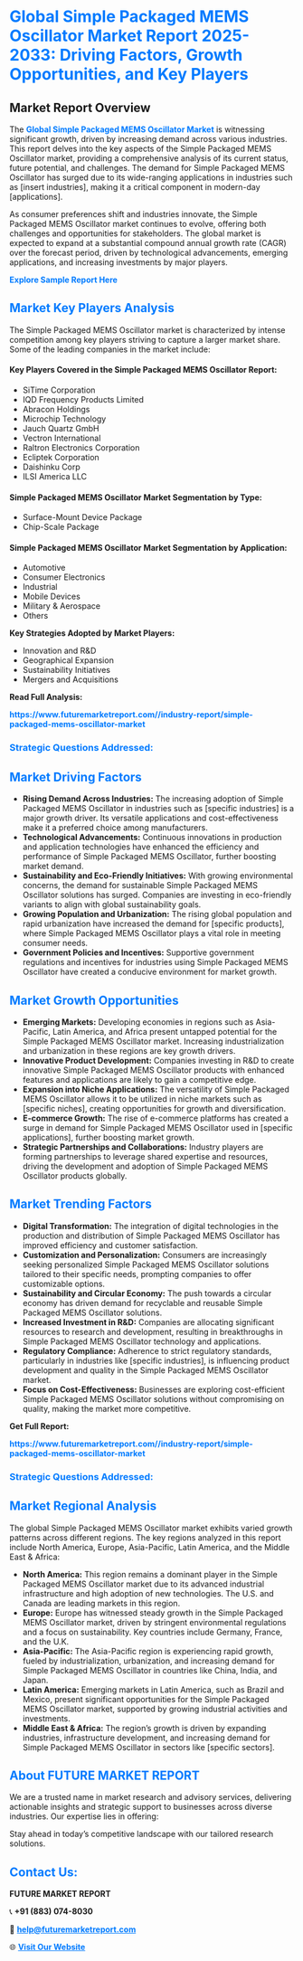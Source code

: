 <h1 style="color: #007BFF;">Global Simple Packaged MEMS Oscillator Market Report 2025-2033: Driving Factors, Growth Opportunities, and Key Players</h1>

<section id="overview">
<h2>Market Report Overview</h2>
<p>The <a href="https://www.futuremarketreport.com//industry-report/simple-packaged-mems-oscillator-market" style="color: #007BFF; text-decoration: none;"><strong>Global Simple Packaged MEMS Oscillator Market</strong></a> is witnessing significant growth, driven by increasing demand across various industries. This report delves into the key aspects of the Simple Packaged MEMS Oscillator market, providing a comprehensive analysis of its current status, future potential, and challenges. The demand for Simple Packaged MEMS Oscillator has surged due to its wide-ranging applications in industries such as [insert industries], making it a critical component in modern-day [applications].</p>
<p>As consumer preferences shift and industries innovate, the Simple Packaged MEMS Oscillator market continues to evolve, offering both challenges and opportunities for stakeholders. The global market is expected to expand at a substantial compound annual growth rate (CAGR) over the forecast period, driven by technological advancements, emerging applications, and increasing investments by major players.</p>
</section>

<section id="overview">
<p><a href="https://www.futuremarketreport.com//request-sample/reportId=75200" style="color: #007BFF; text-decoration: none;"><strong>Explore Sample Report Here</strong></a></p>
</section>

<section id="key-players">
<h2 style="color: #007BFF;">Market Key Players Analysis</h2>
<p>The Simple Packaged MEMS Oscillator market is characterized by intense competition among key players striving to capture a larger market share. Some of the leading companies in the market include:</p>
<h4>Key Players Covered in the Simple Packaged MEMS Oscillator Report:</h4>
<ul><li>SiTime Corporation</li><li>IQD Frequency Products Limited</li><li>Abracon Holdings</li><li>Microchip Technology</li><li>Jauch Quartz GmbH</li><li>Vectron International</li><li>Raltron Electronics Corporation</li><li>Ecliptek Corporation</li><li>Daishinku Corp</li><li>ILSI America LLC</li></ul>
<h4>Simple Packaged MEMS Oscillator Market Segmentation by Type:</h4>
<ul><li>Surface-Mount Device Package</li><li>Chip-Scale Package</li></ul>

<h4>Simple Packaged MEMS Oscillator Market Segmentation by Application:</h4>
<ul><li>Automotive</li><li>Consumer Electronics</li><li>Industrial</li><li>Mobile Devices</li><li>Military &amp; Aerospace</li><li>Others</li></ul>
<p><strong>Key Strategies Adopted by Market Players:</strong></p>
<ul>
<li>Innovation and R&D</li>
<li>Geographical Expansion</li>
<li>Sustainability Initiatives</li>
<li>Mergers and Acquisitions</li>
</ul>
</section>

<section>
<p><strong>Read Full Analysis: </strong></p><a href="https://www.futuremarketreport.com//industry-report/simple-packaged-mems-oscillator-market" style="color: #007BFF; text-decoration: none;"><strong>https://www.futuremarketreport.com//industry-report/simple-packaged-mems-oscillator-market</strong></a>
<h3 style="color: #007BFF;">Strategic Questions Addressed:</h3>
</section>

<section id="driving-factors">
<h2 style="color: #007BFF;">Market Driving Factors</h2>
<ul>
<li><strong>Rising Demand Across Industries:</strong> The increasing adoption of Simple Packaged MEMS Oscillator in industries such as [specific industries] is a major growth driver. Its versatile applications and cost-effectiveness make it a preferred choice among manufacturers.</li>
<li><strong>Technological Advancements:</strong> Continuous innovations in production and application technologies have enhanced the efficiency and performance of Simple Packaged MEMS Oscillator, further boosting market demand.</li>
<li><strong>Sustainability and Eco-Friendly Initiatives:</strong> With growing environmental concerns, the demand for sustainable Simple Packaged MEMS Oscillator solutions has surged. Companies are investing in eco-friendly variants to align with global sustainability goals.</li>
<li><strong>Growing Population and Urbanization:</strong> The rising global population and rapid urbanization have increased the demand for [specific products], where Simple Packaged MEMS Oscillator plays a vital role in meeting consumer needs.</li>
<li><strong>Government Policies and Incentives:</strong> Supportive government regulations and incentives for industries using Simple Packaged MEMS Oscillator have created a conducive environment for market growth.</li>
</ul>
</section>

<section id="growth-opportunities">
<h2 style="color: #007BFF;">Market Growth Opportunities</h2>
<ul>
<li><strong>Emerging Markets:</strong> Developing economies in regions such as Asia-Pacific, Latin America, and Africa present untapped potential for the Simple Packaged MEMS Oscillator market. Increasing industrialization and urbanization in these regions are key growth drivers.</li>
<li><strong>Innovative Product Development:</strong> Companies investing in R&D to create innovative Simple Packaged MEMS Oscillator products with enhanced features and applications are likely to gain a competitive edge.</li>
<li><strong>Expansion into Niche Applications:</strong> The versatility of Simple Packaged MEMS Oscillator allows it to be utilized in niche markets such as [specific niches], creating opportunities for growth and diversification.</li>
<li><strong>E-commerce Growth:</strong> The rise of e-commerce platforms has created a surge in demand for Simple Packaged MEMS Oscillator used in [specific applications], further boosting market growth.</li>
<li><strong>Strategic Partnerships and Collaborations:</strong> Industry players are forming partnerships to leverage shared expertise and resources, driving the development and adoption of Simple Packaged MEMS Oscillator products globally.</li>
</ul>
</section>

<section id="trending-factors">
<h2 style="color: #007BFF;">Market Trending Factors</h2>
<ul>
<li><strong>Digital Transformation:</strong> The integration of digital technologies in the production and distribution of Simple Packaged MEMS Oscillator has improved efficiency and customer satisfaction.</li>
<li><strong>Customization and Personalization:</strong> Consumers are increasingly seeking personalized Simple Packaged MEMS Oscillator solutions tailored to their specific needs, prompting companies to offer customizable options.</li>
<li><strong>Sustainability and Circular Economy:</strong> The push towards a circular economy has driven demand for recyclable and reusable Simple Packaged MEMS Oscillator solutions.</li>
<li><strong>Increased Investment in R&D:</strong> Companies are allocating significant resources to research and development, resulting in breakthroughs in Simple Packaged MEMS Oscillator technology and applications.</li>
<li><strong>Regulatory Compliance:</strong> Adherence to strict regulatory standards, particularly in industries like [specific industries], is influencing product development and quality in the Simple Packaged MEMS Oscillator market.</li>
<li><strong>Focus on Cost-Effectiveness:</strong> Businesses are exploring cost-efficient Simple Packaged MEMS Oscillator solutions without compromising on quality, making the market more competitive.</li>
</ul>
</section>

<section>
<p><strong>Get Full Report: </strong></p><a href="https://www.futuremarketreport.com//industry-report/simple-packaged-mems-oscillator-market" style="color: #007BFF; text-decoration: none;"><strong>https://www.futuremarketreport.com//industry-report/simple-packaged-mems-oscillator-market</strong></a>
<h3 style="color: #007BFF;">Strategic Questions Addressed:</h3>
</section>


<section id="regional-analysis">
<h2 style="color: #007BFF;">Market Regional Analysis</h2>
<p>The global Simple Packaged MEMS Oscillator market exhibits varied growth patterns across different regions. The key regions analyzed in this report include North America, Europe, Asia-Pacific, Latin America, and the Middle East & Africa:</p>
<ul>
<li><strong>North America:</strong> This region remains a dominant player in the Simple Packaged MEMS Oscillator market due to its advanced industrial infrastructure and high adoption of new technologies. The U.S. and Canada are leading markets in this region.</li>
<li><strong>Europe:</strong> Europe has witnessed steady growth in the Simple Packaged MEMS Oscillator market, driven by stringent environmental regulations and a focus on sustainability. Key countries include Germany, France, and the U.K.</li>
<li><strong>Asia-Pacific:</strong> The Asia-Pacific region is experiencing rapid growth, fueled by industrialization, urbanization, and increasing demand for Simple Packaged MEMS Oscillator in countries like China, India, and Japan.</li>
<li><strong>Latin America:</strong> Emerging markets in Latin America, such as Brazil and Mexico, present significant opportunities for the Simple Packaged MEMS Oscillator market, supported by growing industrial activities and investments.</li>
<li><strong>Middle East & Africa:</strong> The region’s growth is driven by expanding industries, infrastructure development, and increasing demand for Simple Packaged MEMS Oscillator in sectors like [specific sectors].</li>
</ul>
</section>

<footer>
<h2 style="color: #007BFF;">About FUTURE MARKET REPORT</h2>
<p>We are a trusted name in market research and advisory services, delivering actionable insights and strategic support to businesses across diverse industries. Our expertise lies in offering:</p>

<p>Stay ahead in today’s competitive landscape with our tailored research solutions.</p>

<h2 style="color: #007BFF;">Contact Us:</h2>
<p><strong>FUTURE MARKET REPORT</strong></p>
<p>📞 <strong>+91 (883) 074-8030</strong></p>
<p>📧 <strong><a href="mailto:help@futuremarketreport.com" style="color: #007BFF;">help@futuremarketreport.com</a></strong></p>
<p>🌐 <strong><a href="https://www.futuremarketreport.com/" style="color: #007BFF;">Visit Our Website</a></strong></p>
</footer>